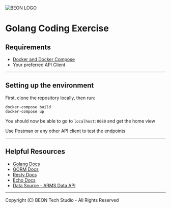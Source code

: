 ![BEON LOGO](https://beon.studio/blog/wp-content/themes/twentybeon/app/images/beon-purple.png)

# Golang Coding Exercise

## Requirements

- [Docker and Docker Compose](https://docs.docker.com/compose/install/)
- Your preferred API Client

***

## Setting up the environment

First, clone the repository locally, then run:

```
docker-compose build
docker-compose up
```

You should now be able to go to `localhost:8080` and get the home view

Use Postman or any other API client to test the endpoints

***

## Helpful Resources

- [Golang Docs](https://golang.org/doc/)
- [GORM Docs](https://gorm.io/docs/)
- [Resty Docs](https://github.com/go-resty/resty)
- [Echo Docs](https://echo.labstack.com/)
- [Data Source - ARMS Data API](https://www.ers.usda.gov/developer/data-apis/arms-data-api/)

***

Copyright (C) BEON Tech Studio - All Rights Reserved
